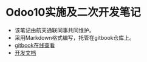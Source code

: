 # Odoo10实施及二次开发笔记



- 该笔记由航天通联同事共同维护。
- 采用Markdown格式编写，托管在gitbook仓库上。
- [gitbook在线查看](https://bestchu.gitbooks.io/odoo10/content/)
- [开发文档](developer-doc/README.md)

